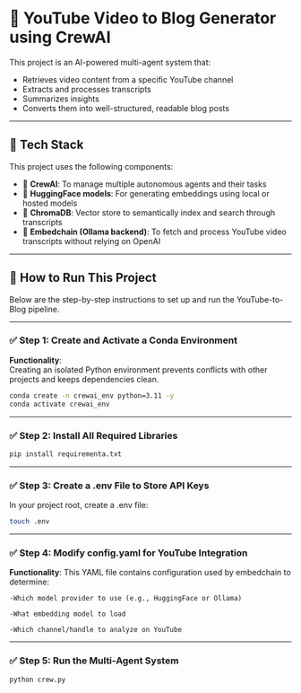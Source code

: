 # 🧠 YouTube Video to Blog Generator using CrewAI

This project is an AI-powered multi-agent system that:

- Retrieves video content from a specific YouTube channel
- Extracts and processes transcripts
- Summarizes insights
- Converts them into well-structured, readable blog posts

---

## 🔧 Tech Stack

This project uses the following components:

- 🤖 **CrewAI**: To manage multiple autonomous agents and their tasks
- 🧠 **HuggingFace models**: For generating embeddings using local or hosted models
- 🧲 **ChromaDB**: Vector store to semantically index and search through transcripts
- 🎥 **Embedchain (Ollama backend)**: To fetch and process YouTube video transcripts without relying on OpenAI

---

## 🚀 How to Run This Project

Below are the step-by-step instructions to set up and run the YouTube-to-Blog pipeline.

---

### ✅ Step 1: Create and Activate a Conda Environment

**Functionality**:  
Creating an isolated Python environment prevents conflicts with other projects and keeps dependencies clean.

```bash
conda create -n crewai_env python=3.11 -y
conda activate crewai_env
```
---
### ✅ Step 2: Install All Required Libraries

```bash
pip install requirementa.txt
```
---
### ✅ Step 3: Create a .env File to Store API Keys
In your project root, create a .env file:

```bash
touch .env
```
---
### ✅ Step 4: Modify config.yaml for YouTube Integration
**Functionality**:
This YAML file contains configuration used by embedchain to determine:

    -Which model provider to use (e.g., HuggingFace or Ollama)

    -What embedding model to load

    -Which channel/handle to analyze on YouTube

---

### ✅ Step 5: Run the Multi-Agent System
```bash
python crew.py
```
